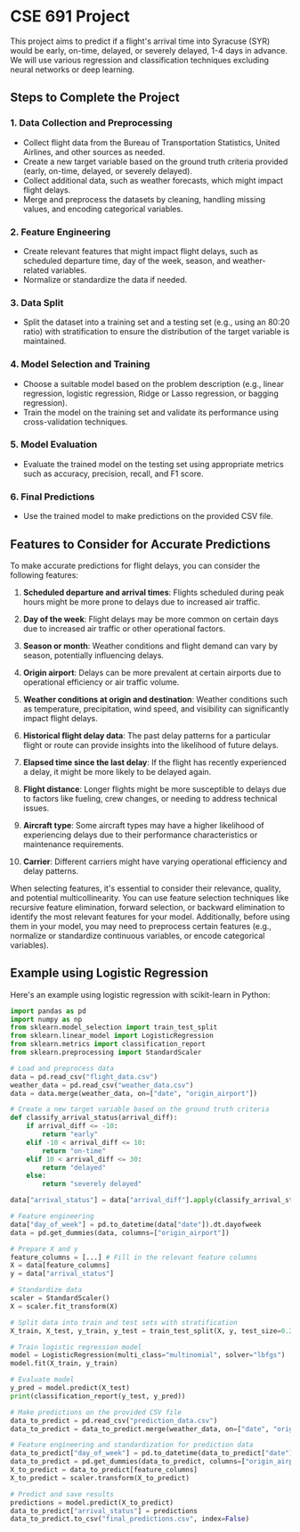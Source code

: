 # CSE 691 Project

This project aims to predict if a flight's arrival time into Syracuse (SYR) would be early, on-time, delayed, or severely delayed, 1-4 days in advance. We will use various regression and classification techniques excluding neural networks or deep learning.

## Steps to Complete the Project

### 1. Data Collection and Preprocessing

- Collect flight data from the Bureau of Transportation Statistics, United Airlines, and other sources as needed.
- Create a new target variable based on the ground truth criteria provided (early, on-time, delayed, or severely delayed).
- Collect additional data, such as weather forecasts, which might impact flight delays.
- Merge and preprocess the datasets by cleaning, handling missing values, and encoding categorical variables.

### 2. Feature Engineering

- Create relevant features that might impact flight delays, such as scheduled departure time, day of the week, season, and weather-related variables.
- Normalize or standardize the data if needed.

### 3. Data Split

- Split the dataset into a training set and a testing set (e.g., using an 80:20 ratio) with stratification to ensure the distribution of the target variable is maintained.

### 4. Model Selection and Training

- Choose a suitable model based on the problem description (e.g., linear regression, logistic regression, Ridge or Lasso regression, or bagging regression).
- Train the model on the training set and validate its performance using cross-validation techniques.

### 5. Model Evaluation

- Evaluate the trained model on the testing set using appropriate metrics such as accuracy, precision, recall, and F1 score.

### 6. Final Predictions

- Use the trained model to make predictions on the provided CSV file.

## Features to Consider for Accurate Predictions

To make accurate predictions for flight delays, you can consider the following features:

1. **Scheduled departure and arrival times**: Flights scheduled during peak hours might be more prone to delays due to increased air traffic.

2. **Day of the week**: Flight delays may be more common on certain days due to increased air traffic or other operational factors.

3. **Season or month**: Weather conditions and flight demand can vary by season, potentially influencing delays.

4. **Origin airport**: Delays can be more prevalent at certain airports due to operational efficiency or air traffic volume.

5. **Weather conditions at origin and destination**: Weather conditions such as temperature, precipitation, wind speed, and visibility can significantly impact flight delays.

6. **Historical flight delay data**: The past delay patterns for a particular flight or route can provide insights into the likelihood of future delays.

7. **Elapsed time since the last delay**: If the flight has recently experienced a delay, it might be more likely to be delayed again.

8. **Flight distance**: Longer flights might be more susceptible to delays due to factors like fueling, crew changes, or needing to address technical issues.

9. **Aircraft type**: Some aircraft types may have a higher likelihood of experiencing delays due to their performance characteristics or maintenance requirements.

10. **Carrier**: Different carriers might have varying operational efficiency and delay patterns.

When selecting features, it's essential to consider their relevance, quality, and potential multicollinearity. You can use feature selection techniques like recursive feature elimination, forward selection, or backward elimination to identify the most relevant features for your model. Additionally, before using them in your model, you may need to preprocess certain features (e.g., normalize or standardize continuous variables, or encode categorical variables).

## Example using Logistic Regression

Here's an example using logistic regression with scikit-learn in Python:

```python
import pandas as pd
import numpy as np
from sklearn.model_selection import train_test_split
from sklearn.linear_model import LogisticRegression
from sklearn.metrics import classification_report
from sklearn.preprocessing import StandardScaler

# Load and preprocess data
data = pd.read_csv("flight_data.csv")
weather_data = pd.read_csv("weather_data.csv")
data = data.merge(weather_data, on=["date", "origin_airport"])

# Create a new target variable based on the ground truth criteria
def classify_arrival_status(arrival_diff):
    if arrival_diff <= -10:
        return "early"
    elif -10 < arrival_diff <= 10:
        return "on-time"
    elif 10 < arrival_diff <= 30:
        return "delayed"
    else:
        return "severely delayed"

data["arrival_status"] = data["arrival_diff"].apply(classify_arrival_status)

# Feature engineering
data["day_of_week"] = pd.to_datetime(data["date"]).dt.dayofweek
data = pd.get_dummies(data, columns=["origin_airport"])

# Prepare X and y
feature_columns = [...] # Fill in the relevant feature columns
X = data[feature_columns]
y = data["arrival_status"]

# Standardize data
scaler = StandardScaler()
X = scaler.fit_transform(X)

# Split data into train and test sets with stratification
X_train, X_test, y_train, y_test = train_test_split(X, y, test_size=0.2, random_state=42, stratify=y)

# Train logistic regression model
model = LogisticRegression(multi_class="multinomial", solver="lbfgs")
model.fit(X_train, y_train)

# Evaluate model
y_pred = model.predict(X_test)
print(classification_report(y_test, y_pred))

# Make predictions on the provided CSV file
data_to_predict = pd.read_csv("prediction_data.csv")
data_to_predict = data_to_predict.merge(weather_data, on=["date", "origin_airport"])

# Feature engineering and standardization for prediction data
data_to_predict["day_of_week"] = pd.to_datetime(data_to_predict["date"]).dt.dayofweek
data_to_predict = pd.get_dummies(data_to_predict, columns=["origin_airport"])
X_to_predict = data_to_predict[feature_columns]
X_to_predict = scaler.transform(X_to_predict)

# Predict and save results
predictions = model.predict(X_to_predict)
data_to_predict["arrival_status"] = predictions
data_to_predict.to_csv("final_predictions.csv", index=False)
```
